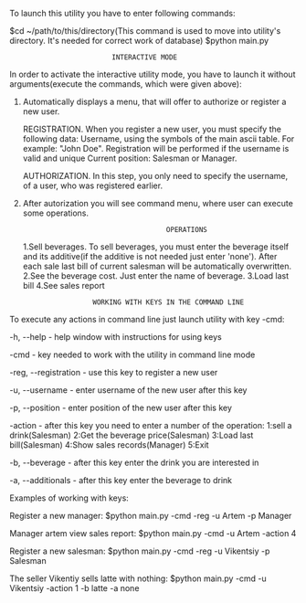 To launch this utility you have to enter following commands:

$cd ~/path/to/this/directory(This command is used to move into utility's directory. It's needed for correct work of database)
$python main.py

    					     INTERACTIVE MODE

In order to activate the interactive utility mode, you have to launch it without arguments(execute the commands, which were given above):

1. Automatically displays a menu, that will offer to authorize or register a new user.

    REGISTRATION.  When you register a new user, you must specify the following data:
	               Username, using the symbols of the main ascii table. For example: "John Doe". Registration will be performed if the username is valid and unique
	               Current position: Salesman or Manager.
		
    AUTHORIZATION. In this step, you only need to specify the username, of a user, who was registered earlier.
	
2. After autorization you will see command menu, where user can execute some operations.

                              	  		  OPERATIONS
	
	1.Sell beverages. To sell beverages, you must enter the beverage itself and its additive(if the additive is not 	  needed just enter 'none'). After each sale last bill of current salesman will be automatically overwritten.
	2.See the beverage cost. Just enter the name of beverage.
	3.Load last bill
	4.See sales report

    					WORKING WITH KEYS IN THE COMMAND LINE
        
To execute any actions in command line just launch utility with key -cmd:

-h, --help		- help window with instructions for using keys

-cmd			- key needed to work with the utility in command line mode

-reg, --registration	- use this key  to register a new user

-u, --username		- enter username of the new user after this key

-p, --position		- enter position of the new user after this key

-action			- after this key you need to enter a number of the operation:
				1:sell a drink(Salesman)
				2:Get the beverage price(Salesman)
				3:Load last bill(Salesman)
				4:Show sales records(Manager)
				5:Exit
				
-b, --beverage		- after this key enter the drink you are interested in

-a, --additionals	- after this key enter the beverage to drink

Examples of working with keys:

Register a new manager:
$python main.py -cmd -reg -u Artem -p Manager

Manager artem view sales report:
$python main.py -cmd -u Artem -action 4

Register a new salesman:
$python main.py -cmd -reg -u Vikentsiy -p Salesman

The seller Vikentiy sells latte with nothing:
$python main.py -cmd -u Vikentsiy -action 1 -b latte -a none

